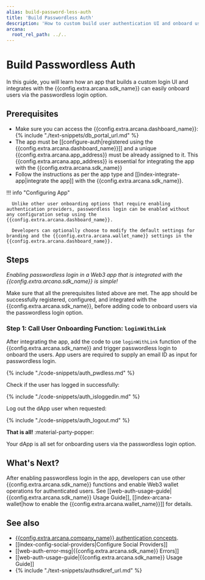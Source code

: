 ```yaml
---
alias: build-password-less-auth
title: 'Build Passwordless Auth'
description: 'How to custom build user authentication UI and onboard users via passwordless authentication option in a Web3 app that is integrated with the Arcana Auth SDK.'
arcana:
  root_rel_path: ../..
---
```


# Build Passwordless Auth

In this guide, you will learn how an app that builds a custom login UI and integrates with the {{config.extra.arcana.sdk_name}} can easily onboard users via the passwordless login option.

## Prerequisites

* Make sure you can access the {{config.extra.arcana.dashboard_name}}: {% include "./text-snippets/db_portal_url.md" %}
* The app must be [[configure-auth|registered using the {{config.extra.arcana.dashboard_name}}]] and a unique {{config.extra.arcana.app_address}} must be already assigned to it. This {{config.extra.arcana.app_address}} is essential for integrating the app with the {{config.extra.arcana.sdk_name}}
* Follow the instructions as per the app type and [[index-integrate-app|integrate the app]] with the {{config.extra.arcana.sdk_name}}.

!!! info "Configuring App"

      Unlike other user onboarding options that require enabling authentication providers, passwordless login can be enabled without any configuration setup using the {{config.extra.arcana.dashboard_name}}.

      Developers can optionally choose to modify the default settings for branding and the {{config.extra.arcana.wallet_name}} settings in the {{config.extra.arcana.dashboard_name}}.

## Steps

*Enabling passwordless login in a Web3 app that is integrated with the {{config.extra.arcana.sdk_name}} is simple!*

Make sure that all the prerequisites listed above are met. The app should be successfully registered, configured, and integrated with the {{config.extra.arcana.sdk_name}}, before adding code to onboard users via the passwordless login option.

### Step 1: Call User Onboarding Function: `loginWithLink`

After integrating the app, add the code to use `loginWithLink` function of the {{config.extra.arcana.sdk_name}} and trigger passwordless login to onboard the users. App users are required to supply an email ID as input for passwordless login.

{% include "./code-snippets/auth_pwdless.md" %}

Check if the user has logged in successfully:

{% include "./code-snippets/auth_isloggedin.md" %}

Log out the dApp user when requested:
    
{% include "./code-snippets/auth_logout.md" %}

**That is all!**  :material-party-popper:

Your dApp is all set for onboarding users via the passwordless login option.

## What's Next?

After enabling passwordless login in the app, developers can use other {{config.extra.arcana.sdk_name}} functions and enable Web3 wallet operations for authenticated users. See [[web-auth-usage-guide|{{config.extra.arcana.sdk_name}} Usage Guide]], [[index-arcana-wallet|how to enable the {{config.extra.arcana.wallet_name}}]] for details.

## See also

* [{{config.extra.arcana.company_name}} authentication concepts]({{page.meta.arcana.root_rel_path}}/concepts/authtype/arcanaauth.md).
* [[index-config-social-providers|Configure Social Providers]]
* [[web-auth-error-msg|{{config.extra.arcana.sdk_name}} Errors]]
* [[web-auth-usage-guide|{{config.extra.arcana.sdk_name}} Usage Guide]]
* {% include "./text-snippets/authsdkref_url.md" %}
